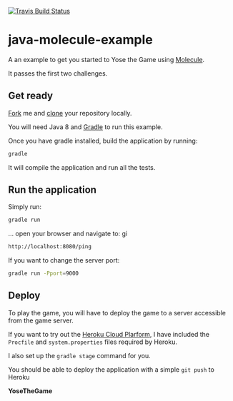 [![Travis Build Status](https://travis-ci.org/wagonli/yose-molecule-example.svg?branch=master)](https://travis-ci.org/wagonli/yose-molecule-example)


java-molecule-example
=====================

A an example to get you started to Yose the Game using [Molecule](http://vtence.com/molecule).

It passes the first two challenges.

## Get ready

[Fork](https://help.github.com/articles/fork-a-repo) me and [clone](https://help.github.com/articles/fork-a-repo#step-2-clone-your-fork) your repository locally.

You will need Java 8 and [Gradle](http://www.gradle.org) to run this example.

Once you have gradle installed, build the application by running:

```sh
gradle
```

It will compile the application and run all the tests.

## Run the application

Simply run:

```sh
gradle run
```

... open your browser and navigate to:
gi
```sh
http://localhost:8080/ping
```

If you want to change the server port:

```sh
gradle run -Pport=9000
```

## Deploy

To play the game, you will have to deploy the game to a server accessible from the game server.

If you want to try out the [Heroku Cloud Plarform](http://www.heroku.com), I have included the ```Procfile``` 
and ```system.properties``` files required by Heroku. 

I also set up the ```gradle stage``` command for you. 

You should be able to deploy the application with a simple ```git push``` to Heroku

**YoseTheGame**

